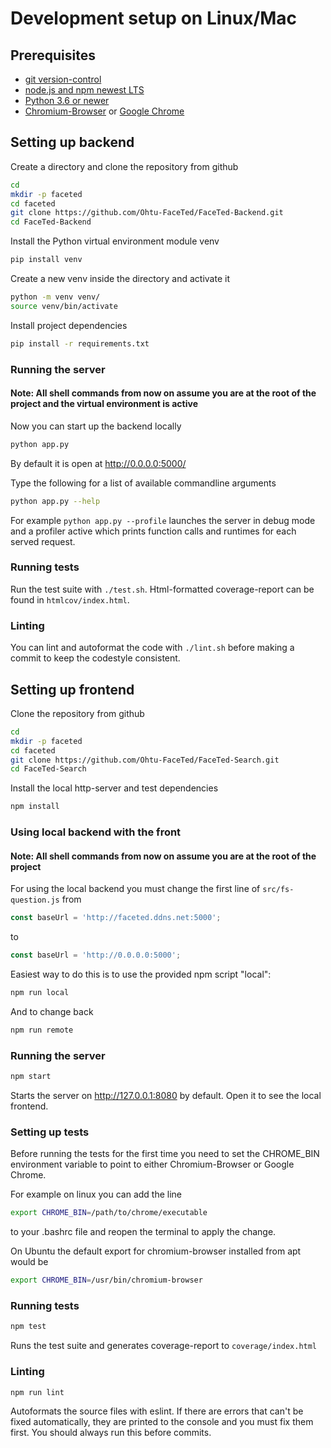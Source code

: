 # Development setup on Linux/Mac

## Prerequisites
* [git version-control](https://git-scm.com/)
* [node.js and npm newest LTS](https://nodejs.org/en/)
* [Python 3.6 or newer](https://www.python.org/downloads/)
* [Chromium-Browser](https://www.chromium.org/getting-involved/download-chromium) or [Google Chrome](https://www.google.com/chrome/browser/desktop/index.html)

## Setting up backend
Create a directory and clone the repository from github
```bash
cd
mkdir -p faceted
cd faceted
git clone https://github.com/Ohtu-FaceTed/FaceTed-Backend.git
cd FaceTed-Backend
```
Install the Python virtual environment module venv
```bash
pip install venv
```
Create a new venv inside the directory and activate it
```bash
python -m venv venv/
source venv/bin/activate
```
Install project dependencies
```bash
pip install -r requirements.txt
```
### Running the server
#### Note: All shell commands from now on assume you are at the root of the project and the virtual environment is active


Now you can start up the backend locally
```bash
python app.py
```
By default it is open at http://0.0.0.0:5000/

Type the following for a list of available commandline arguments
```bash
python app.py --help
```

For example `python app.py --profile` launches the server in debug mode and a profiler active which prints function calls and runtimes for each served request.
### Running tests
Run the test suite with `./test.sh`. Html-formatted coverage-report can be found in `htmlcov/index.html`.
### Linting
You can lint and autoformat the code with `./lint.sh` before making a commit to keep the codestyle consistent.

## Setting up frontend
Clone the repository from github
```bash
cd
mkdir -p faceted
cd faceted
git clone https://github.com/Ohtu-FaceTed/FaceTed-Search.git
cd FaceTed-Search
```
Install the local http-server and test dependencies
```bash
npm install
```
### Using local backend with the front
#### Note: All shell commands from now on assume you are at the root of the project


For using the local backend you must change the first line of `src/fs-question.js` from
```javascript
const baseUrl = 'http://faceted.ddns.net:5000';
```
to
```javascript
const baseUrl = 'http://0.0.0.0:5000';
```
Easiest way to do this is to use the provided npm script "local":
```bash
npm run local
```
And to change back
```bash
npm run remote
```
### Running the server
```bash
npm start
```
Starts the server on http://127.0.0.1:8080 by default. Open it to see the local frontend.
### Setting up tests
Before running the tests for the first time you need to set the CHROME_BIN environment variable to point to either Chromium-Browser or Google Chrome.

For example on linux you can add the line
```bash
export CHROME_BIN=/path/to/chrome/executable
```
to your .bashrc file and reopen the terminal to apply the change.

On Ubuntu the default export for chromium-browser installed from apt would be
```bash
export CHROME_BIN=/usr/bin/chromium-browser
```
### Running tests
```bash
npm test
```
Runs the test suite and generates coverage-report to `coverage/index.html`
### Linting
```
npm run lint
```
Autoformats the source files with eslint. If there are errors that can't be fixed automatically, they are printed to the console and you must fix them first. You should always run this before commits.

